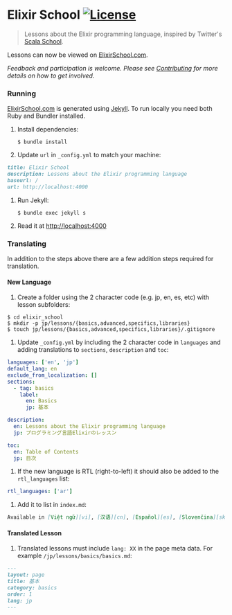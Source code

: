 # Elixir School [![License](https://img.shields.io/badge/license-MIT-brightgreen.svg)](http://opensource.org/licenses/MIT)

> Lessons about the Elixir programming language, inspired by Twitter's [Scala School](http://twitter.github.io/scala_school/).

Lessons can now be viewed on [ElixirSchool.com](https://elixirschool.com).

_Feedback and participation is welcome. Please see [Contributing](CONTRIBUTING.md) for more details on how to get involved._

### Running

[ElixirSchool.com](https://elixirschool.com) is generated using [Jekyll](https://github.com/jekyll/jekyll).  To run locally you need both Ruby and Bundler installed.

1. Install dependencies:

	```shell
	$ bundle install
	```

1. Update `url` in `_config.yml` to match your machine:

  ```md
  title: Elixir School
  description: Lessons about the Elixir programming language
  baseurl: /
  url: http://localhost:4000
  ```

1. Run Jekyll:

	```shell
	$ bundle exec jekyll s
	```

1. Read it at [http://localhost:4000](http://localhost:4000)

### Translating

In addition to the steps above there are a few addition steps required for translation.

#### New Language

1. Create a folder using the 2 character code (e.g. jp, en, es, etc) with lesson subfolders:

  ```shell
  $ cd elixir_school
  $ mkdir -p jp/lessons/{basics,advanced,specifics,libraries}
  $ touch jp/lessons/{basics,advanced,specifics,libraries}/.gitignore
  ```

1. Update `_config.yml` by including the 2 character code in `languages` and adding translations to `sections`, `description` and `toc`:

  ```yaml
  languages: ['en', 'jp']
  default_lang: en
  exclude_from_localization: []
  sections:
    - tag: basics
      label:
        en: Basics
        jp: 基本

  description:
    en: Lessons about the Elixir programming language
    jp: プログラミング言語Elixirのレッスン

  toc:
    en: Table of Contents
    jp: 目次
  ```

1. If the new language is RTL (right-to-left) it should also be added to the `rtl_languages` list:

  ```yaml
  rtl_languages: ['ar']
  ```

1. Add it to list in `index.md`:

  ```markdown
  Available in [Việt ngữ][vi], [汉语][cn], [Español][es], [Slovenčina][sk], [日本語][jp], [Polski][pl] [Português][pt], [Русском][ru] and [Bahasa Melayu][my] and other.
  ```

#### Translated Lesson

1. Translated lessons must include `lang: XX` in the page meta data.  For example `/jp/lessons/basics/basics.md`:

  ```md
  ---
  layout: page
  title: 基本
  category: basics
  order: 1
  lang: jp
  ---
  ```
